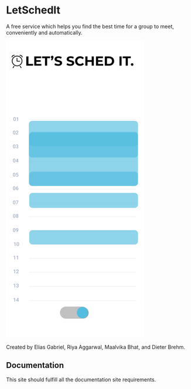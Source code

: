# LetSchedIt
A free service which helps you find the best time for a group to meet, conveniently and automatically.  

![Mockup](documentation/Mockups/iPhoneX-CalendarGroupView.png)

Created by Elias Gabriel, Riya Aggarwal, Maalvika Bhat, and Dieter Brehm.

## Documentation
This site should fulfill all the documentation site requirements.
